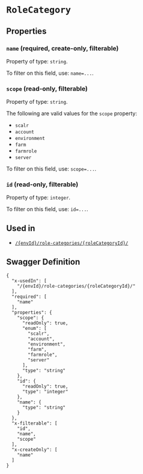 # `RoleCategory` #







## Properties ##

### `name` (required, create-only, filterable) ###




Property of type: `string`.


To filter on this field, use: `name=...`.


### `scope` (read-only, filterable) ###




Property of type: `string`.

 
The following are valid values for the `scope` property:
  + `scalr`
  + `account`
  + `environment`
  + `farm`
  + `farmrole`
  + `server`

To filter on this field, use: `scope=...`.


### `id` (read-only, filterable) ###




Property of type: `integer`.


To filter on this field, use: `id=...`.




## Used in ##

  + [`/{envId}/role-categories/{roleCategoryId}/`](./../rest/api/user/v1beta0/{envId}/role-categories/{roleCategoryId}/)

## Swagger Definition ##

    {
      "x-usedIn": [
        "/{envId}/role-categories/{roleCategoryId}/"
      ], 
      "required": [
        "name"
      ], 
      "properties": {
        "scope": {
          "readOnly": true, 
          "enum": [
            "scalr", 
            "account", 
            "environment", 
            "farm", 
            "farmrole", 
            "server"
          ], 
          "type": "string"
        }, 
        "id": {
          "readOnly": true, 
          "type": "integer"
        }, 
        "name": {
          "type": "string"
        }
      }, 
      "x-filterable": [
        "id", 
        "name", 
        "scope"
      ], 
      "x-createOnly": [
        "name"
      ]
    }
